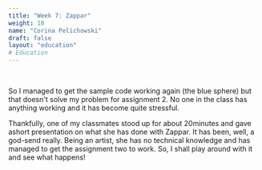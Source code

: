 ```yaml
---
title: "Week 7: Zappar"
weight: 10
name: "Corina Pelichowski"
draft: false
layout: "education"
# Education
---
```

<br>
<div class="container">
    <p>
        So I managed to get the sample code working again (the blue sphere) but that doesn't solve my problem for assignment 2. No one in the class has anything working and it has become quite stressful.
    </p>
    <p>
        Thankfully, one of my classmates stood up for about 20minutes and gave ashort presentation on what she has done with Zappar. It has been, well, a god-send really. Being an artist, she has no technical knowledge and has managed to get the assignment two to work. So, I shall play around with it and see what happens!
    </p>
</div>